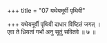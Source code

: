 +++
title = "07 यथेयमूर्वी पृथिवी"

+++
यथेयमूर्वी पृथिवी दाधार विष्टितं जगत् ।  
एवा ते ध्रियतां गर्भो अनु सूतुं सवितवे ॥ ७ ॥